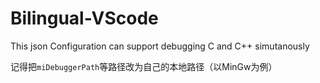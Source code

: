 # Bilingual-VScode
This json Configuration can support debugging C and C++ simutanously

记得把`miDebuggerPath`等路径改为自己的本地路径（以MinGw为例）
